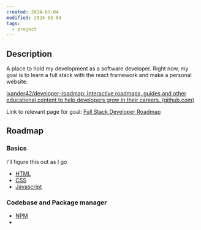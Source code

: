 ```yaml
---
created: 2024-03-04
modified: 2024-03-04
tags:
  - project
---
```

## Description 
A place to hold my development as a software developer. Right now, my goal is to learn a full stack with the react framework and make a personal website. 

[lxander42/developer-roadmap: Interactive roadmaps, guides and other educational content to help developers grow in their careers. (github.com)](https://github.com/lxander42/developer-roadmap)

Link to relevant page for goal: [Full Stack Developer Roadmap](https://roadmap.sh/full-stack)

## Roadmap 
### Basics
I'll figure this out as I go
- [HTML](https://www.w3schools.com/html/html_attributes.asp)
- [CSS](https://www.w3schools.com/css/default.asp)
- [Javascript](https://www.w3schools.com/js/js_intro.asp)

### Codebase and Package manager
- [NPM](https://github.com/workshopper/how-to-npm)
- 